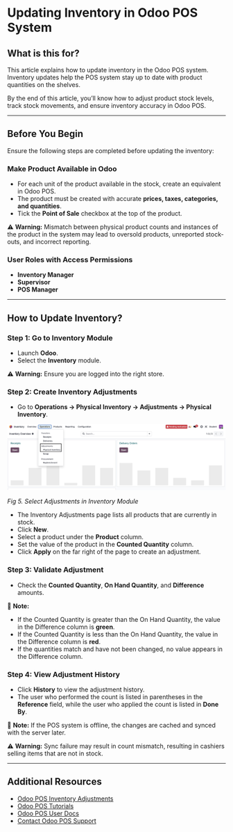 # Updating Inventory in Odoo POS System

## What is this for?
This article explains how to update inventory in the Odoo POS system. Inventory updates help the POS system stay up to date with product quantities on the shelves.  

By the end of this article, you’ll know how to adjust product stock levels, track stock movements, and ensure inventory accuracy in Odoo POS.

---

## Before You Begin
Ensure the following steps are completed before updating the inventory:

### Make Product Available in Odoo
- For each unit of the product available in the stock, create an equivalent in Odoo POS.  
- The product must be created with accurate **prices, taxes, categories, and quantities**.  
- Tick the **Point of Sale** checkbox at the top of the product.  

⚠️ **Warning:** Mismatch between physical product counts and instances of the product in the system may lead to oversold products, unreported stock-outs, and incorrect reporting.  

### User Roles with Access Permissions
- **Inventory Manager**  
- **Supervisor**  
- **POS Manager**  

---

## How to Update Inventory?

### Step 1: Go to Inventory Module
- Launch **Odoo**.  
- Select the **Inventory** module.  

⚠️ **Warning:** Ensure you are logged into the right store.  

### Step 2: Create Inventory Adjustments
- Go to **Operations → Physical Inventory → Adjustments → Physical Inventory**.  

![Select Adjustment](./assets/images/Adjustment.jpeg)

*Fig 5. Select Adjustments in Inventory Module*  

- The Inventory Adjustments page lists all products that are currently in stock.  
- Click **New**.  
- Select a product under the **Product** column.  
- Set the value of the product in the **Counted Quantity** column.  
- Click **Apply** on the far right of the page to create an adjustment.  

### Step 3: Validate Adjustment
- Check the **Counted Quantity**, **On Hand Quantity**, and **Difference** amounts.  

📌 **Note:**  
- If the Counted Quantity is greater than the On Hand Quantity, the value in the Difference column is **green**.  
- If the Counted Quantity is less than the On Hand Quantity, the value in the Difference column is **red**.  
- If the quantities match and have not been changed, no value appears in the Difference column.  


### Step 4: View Adjustment History
- Click **History** to view the adjustment history.  
- The user who performed the count is listed in parentheses in the **Reference** field, while the user who applied the count is listed in **Done By**.  

📌 **Note:** If the POS system is offline, the changes are cached and synced with the server later.  

⚠️ **Warning:** Sync failure may result in count mismatch, resulting in cashiers selling items that are not in stock.  

---

## Additional Resources
- [Odoo POS Inventory Adjustments](https://www.odoo.com/documentation/18.0/applications/inventory_and_mrp/inventory/warehouses_storage/inventory_management/count_products.html?highlight=inventory%20adjustments)  
- [Odoo POS Tutorials](
https://www.odoo.com/slides/point-of-sale-28
)  
- [Odoo POS User Docs](https://www.odoo.com/documentation/19.0/applications/sales/point_of_sale.html)  
- [Contact Odoo POS Support](https://www.odoo.com/help) 